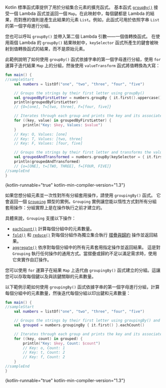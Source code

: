 [//]: # (title: 分組)

Kotlin 標準函式庫提供了用於分組集合元素的擴充函式。
基本函式 [`groupBy()`](https://kotlinlang.org/api/latest/jvm/stdlib/kotlin.collections/group-by.html) 接受一個 Lambda 函式並返回一個 `Map`。在此映射中，每個鍵都是 Lambda 的結果，而對應的值則是產生此結果的元素 `List`。例如，此函式可用於依照字串 `List` 的第一個字母進行分組。

您也可以呼叫 `groupBy()` 並帶入第二個 Lambda 引數——一個值轉換函式。
在使用兩個 Lambda 的 `groupBy()` 結果映射中，`keySelector` 函式所產生的鍵會被映射到值轉換函式的結果，而不是原始元素。

此範例說明了如何使用 `groupBy()` 函式依據字串的第一個字母進行分組，使用 `for` 運算子迭代結果 `Map` 上的分組，然後使用 `valueTransform` 函式將值轉換為大寫：

```kotlin
fun main() {
//sampleStart
    val numbers = listOf("one", "two", "three", "four", "five")

    // Groups the strings by their first letter using groupBy()
    val groupedByFirstLetter = numbers.groupBy { it.first().uppercase() }
    println(groupedByFirstLetter)
    // {O=[one], T=[two, three], F=[four, five]}

    // Iterates through each group and prints the key and its associated values
    for ((key, value) in groupedByFirstLetter) {
        println("Key: $key, Values: $value")
    }
    // Key: O, Values: [one]
    // Key: T, Values: [two, three]
    // Key: F, Values: [four, five]

    // Groups the strings by their first letter and transforms the values to uppercase
    val groupedAndTransformed = numbers.groupBy(keySelector = { it.first() }, valueTransform = { it.uppercase() })
    println(groupedAndTransformed)
    // {o=[ONE], t=[TWO, THREE], f=[FOUR, FIVE]}
//sampleEnd
}
```
{kotlin-runnable="true" kotlin-min-compiler-version="1.3"}

如果您想分組元素並一次性對所有分組套用操作，請使用 `groupingBy()` 函式。
它會返回一個 [`Grouping`](https://kotlinlang.org/api/latest/jvm/stdlib/kotlin.collections/-grouping/index.html) 類型的實例。`Grouping` 實例讓您能以惰性方式對所有分組套用操作：分組實際上是在操作執行之前才建立的。

具體來說，`Grouping` 支援以下操作：

*   [`eachCount()`](https://kotlinlang.org/api/latest/jvm/stdlib/kotlin.collections/each-count.html) 計算每個分組中的元素數量。
*   [`fold()`](https://kotlinlang.org/api/latest/jvm/stdlib/kotlin.collections/fold.html) 和 [`reduce()`](https://kotlinlang.org/api/latest/jvm/stdlib/kotlin.collections/reduce.html) 對每個分組作為獨立集合執行 [摺疊與歸約](collection-aggregate.md#fold-and-reduce) 操作並返回結果。
*   [`aggregate()`](https://kotlinlang.org/api/latest/jvm/stdlib/kotlin.collections/aggregate.html) 依序對每個分組中的所有元素套用指定操作並返回結果。
    這是對 `Grouping` 執行任何操作的通用方式。當摺疊或歸約不足以滿足需求時，使用它來實作自訂操作。

您可以使用 `for` 運算子在結果 `Map` 上迭代由 `groupingBy()` 函式建立的分組。這讓您可以存取每個鍵以及與該鍵關聯的元素數量。

以下範例示範如何使用 `groupingBy()` 函式依據字串的第一個字母進行分組，計算每個分組中的元素數量，然後迭代每個分組以印出鍵和元素數量：

```kotlin
fun main() {
//sampleStart
    val numbers = listOf("one", "two", "three", "four", "five")

    // Groups the strings by their first letter using groupingBy() and counts the elements in each group
    val grouped = numbers.groupingBy { it.first() }.eachCount()

    // Iterates through each group and prints the key and its associated values
    for ((key, count) in grouped) {
        println("Key: $key, Count: $count")
        // Key: o, Count: 1
        // Key: t, Count: 2
        // Key: f, Count: 2
    }
//sampleEnd
}
```
{kotlin-runnable="true" kotlin-min-compiler-version="1.3"}